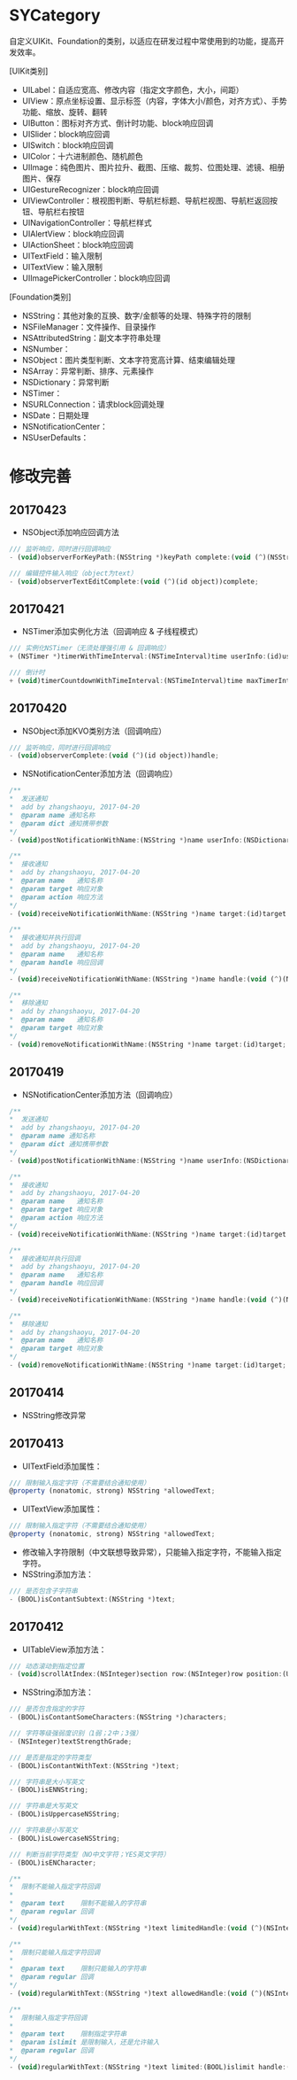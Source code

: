 # SYCategory
自定义UIKit、Foundation的类别，以适应在研发过程中常使用到的功能，提高开发效率。

[UIKit类别]
 * UILabel：自适应宽高、修改内容（指定文字颜色，大小，间距）
 * UIView：原点坐标设置、显示标签（内容，字体大小/颜色，对齐方式）、手势功能、缩放、旋转、翻转
 * UIButton：图标对齐方式、倒计时功能、block响应回调
 * UISlider：block响应回调
 * UISwitch：block响应回调
 * UIColor：十六进制颜色、随机颜色
 * UIImage：纯色图片、图片拉升、截图、压缩、裁剪、位图处理、滤镜、相册图片、保存
 * UIGestureRecognizer：block响应回调
 * UIViewController：根视图判断、导航栏标题、导航栏视图、导航栏返回按钮、导航栏右按钮
 * UINavigationController：导航栏样式
 * UIAlertView：block响应回调
 * UIActionSheet：block响应回调
 * UITextField：输入限制
 * UITextView：输入限制
 * UIImagePickerController：block响应回调

[Foundation类别]
 * NSString：其他对象的互换、数字/金额等的处理、特殊字符的限制
 * NSFileManager：文件操作、目录操作
 * NSAttributedString：副文本字符串处理
 * NSNumber：
 * NSObject：图片类型判断、文本字符宽高计算、结束编辑处理
 * NSArray：异常判断、排序、元素操作
 * NSDictionary：异常判断
 * NSTimer：
 * NSURLConnection：请求block回调处理
 * NSDate：日期处理
 * NSNotificationCenter：
 * NSUserDefaults：


# 修改完善
## 20170423
* NSObject添加响应回调方法
~~~ javascript
/// 监听响应，同时进行回调响应
- (void)observerForKeyPath:(NSString *)keyPath complete:(void (^)(NSString *key, id object, NSDictionary *change))complete;

/// 编辑控件输入响应（object为text）
- (void)observerTextEditComplete:(void (^)(id object))complete;
~~~

## 20170421
* NSTimer添加实例化方法（回调响应 & 子线程模式）
~~~ javascript
/// 实例化NSTimer（无须处理强引用 & 回调响应）
+ (NSTimer *)timerWithTimeInterval:(NSTimeInterval)time userInfo:(id)userInfo repeats:(BOOL)isRepeat handle:(void (^)(NSTimer *timer))handle;

/// 倒计时
+ (void)timerCountdownWithTimeInterval:(NSTimeInterval)time maxTimerInterval:(NSInteger)maxTime handle:(void (^)(NSInteger remainTime))handle;
~~~

## 20170420
* NSObject添加KVO类别方法（回调响应）
~~~ javascript
/// 监听响应，同时进行回调响应
- (void)observerComplete:(void (^)(id object))handle;
~~~
* NSNotificationCenter添加方法（回调响应）
~~~ javascript
/**
*  发送通知
*  add by zhangshaoyu, 2017-04-20
*  @param name 通知名称
*  @param dict 通知携带参数
*/
- (void)postNotificationWithName:(NSString *)name userInfo:(NSDictionary *)dict;

/**
*  接收通知
*  add by zhangshaoyu, 2017-04-20
*  @param name   通知名称
*  @param target 响应对象
*  @param action 响应方法
*/
- (void)receiveNotificationWithName:(NSString *)name target:(id)target selector:(SEL)action;

/**
*  接收通知并执行回调
*  add by zhangshaoyu, 2017-04-20
*  @param name   通知名称
*  @param handle 响应回调
*/
- (void)receiveNotificationWithName:(NSString *)name handle:(void (^)(NSNotification *notification))handle;

/**
*  移除通知
*  add by zhangshaoyu, 2017-04-20
*  @param name   通知名称
*  @param target 响应对象
*/
- (void)removeNotificationWithName:(NSString *)name target:(id)target;
~~~

## 20170419
* NSNotificationCenter添加方法（回调响应）
~~~ javascript
/**
*  发送通知
*  add by zhangshaoyu, 2017-04-20
*  @param name 通知名称
*  @param dict 通知携带参数
*/
- (void)postNotificationWithName:(NSString *)name userInfo:(NSDictionary *)dict;

/**
*  接收通知
*  add by zhangshaoyu, 2017-04-20
*  @param name   通知名称
*  @param target 响应对象
*  @param action 响应方法
*/
- (void)receiveNotificationWithName:(NSString *)name target:(id)target selector:(SEL)action;

/**
*  接收通知并执行回调
*  add by zhangshaoyu, 2017-04-20
*  @param name   通知名称
*  @param handle 响应回调
*/
- (void)receiveNotificationWithName:(NSString *)name handle:(void (^)(NSNotification *notification))handle;

/**
*  移除通知
*  add by zhangshaoyu, 2017-04-20
*  @param name   通知名称
*  @param target 响应对象
*/
- (void)removeNotificationWithName:(NSString *)name target:(id)target;
~~~

## 20170414
* NSString修改异常

## 20170413
* UITextField添加属性：
~~~ javascript
/// 限制输入指定字符（不需要结合通知使用）
@property (nonatomic, strong) NSString *allowedText;
~~~
* UITextView添加属性：
~~~ javascript
/// 限制输入指定字符（不需要结合通知使用）
@property (nonatomic, strong) NSString *allowedText;
~~~
* 修改输入字符限制（中文联想导致异常），只能输入指定字符，不能输入指定字符。
* NSString添加方法：
~~~ javascript
/// 是否包含子字符串
- (BOOL)isContantSubtext:(NSString *)text;
~~~

## 20170412
* UITableView添加方法：
~~~ javascript
/// 动态滚动到指定位置
- (void)scrollAtIndex:(NSInteger)section row:(NSInteger)row position:(UITableViewScrollPosition)position;
~~~ 

* NSString添加方法：
~~~ javascript
/// 是否包含指定的字符
- (BOOL)isContantSomeCharacters:(NSString *)characters;

/// 字符等级强弱度识别（1弱；2中；3强）
- (NSInteger)textStrengthGrade;

/// 是否是指定的字符类型
- (BOOL)isContantWithText:(NSString *)text;

/// 字符串是大小写英文
- (BOOL)isENNString;

/// 字符串是大写英文
- (BOOL)isUppercaseNSString;

/// 字符串是小写英文
- (BOOL)isLowercaseNSString;

/// 判断当前字符类型（NO中文字符；YES英文字符）
- (BOOL)isENCharacter;

/**
*  限制不能输入指定字符回调
*
*  @param text    限制不能输入的字符串
*  @param regular 回调
*/
- (void)regularWithText:(NSString *)text limitedHandle:(void (^)(NSInteger))regular;

/**
*  限制只能输入指定字符回调
*
*  @param text    限制只能输入的字符串
*  @param regular 回调
*/
- (void)regularWithText:(NSString *)text allowedHandle:(void (^)(NSInteger))regular;

/**
*  限制输入指定字符回调
*
*  @param text    限制指定字符串
*  @param islimit 是限制输入，还是允许输入
*  @param regular 回调
*/
- (void)regularWithText:(NSString *)text limited:(BOOL)islimit handle:(void (^)(NSInteger index))regular;
~~~